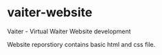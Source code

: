 # vaiter-website
Vaiter - Virtual Waiter Website development

Website reporstiory contains basic html and css file.
